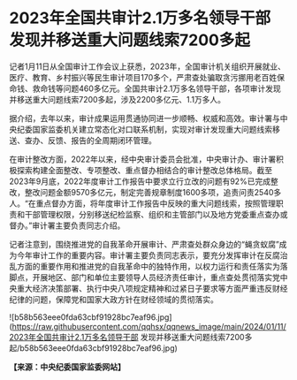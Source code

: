 # 2023年全国共审计2.1万多名领导干部 发现并移送重大问题线索7200多起

记者1月11日从全国审计工作会议上获悉，2023年，全国审计机关组织开展就业、医疗、教育、乡村振兴等民生审计项目170多个，严肃查处骗取贪污挪用老百姓保命钱、救命钱等问题460多亿元。全国共审计2.1万多名领导干部，各项审计发现并移送重大问题线索7200多起，涉及2200多亿元、1.1万多人。

据介绍，去年以来，审计成果运用贯通协同进一步顺畅、权威和高效。审计署与中央纪委国家监委机关建立常态化对口联系机制，实现对审计发现重大问题线索移送、查办、反馈、报告的全周期闭环管理。

在审计整改方面，2022年以来，经中央审计委员会批准，中央审计办、审计署积极探索构建全面整改、专项整改、重点督办相结合的审计整改总体格局。截至2023年9月底，2022年度审计工作报告中要求立行立改的问题有92%已完成整改，整改问题金额9570多亿元，制定完善规章制度1600多项，追责问责2540多人。“在重点督办方面，将年度审计工作报告中反映的重大问题线索，按照管理职责和干部管理权限，分别移送纪检监察、组织和主管部门以及地方党委重点查办或督办。”审计署主要负责同志介绍。

记者注意到，围绕推进党的自我革命开展审计、严肃查处群众身边的“蝇贪蚁腐”成为今年审计工作的重要内容。审计署主要负责同志表示，要充分发挥审计在反腐治乱方面的重要作用和推进党的自我革命中的独特作用，以权力运行和责任落实为落脚点，开展地区、部门和单位主要领导人员经济责任审计，重点查处贯彻落实党中央重大经济决策部署、执行中央八项规定精神和过紧日子要求等方面严重违反财经纪律的问题，保障党和国家大政方针在财经领域的贯彻落实。

![b58b563eee0fda63cbf91928bc7eaf96.jpg](https://raw.githubusercontent.com/qqhsx/qqnews_image/main/2024/01/11/2023年全国共审计2.1万多名领导干部 发现并移送重大问题线索7200多起/b58b563eee0fda63cbf91928bc7eaf96.jpg)

**【来源：中央纪委国家监委网站】**

